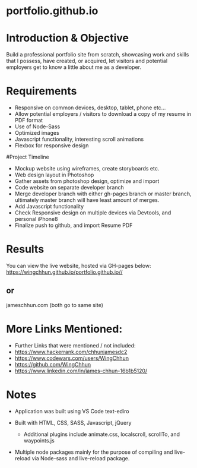 # portfolio.github.io

# Introduction & Objective

Build a professional portfolio site from scratch, showcasing work and skills that I possess, have created, or acquired, let visitors and potential employers get to know a little about me as a developer.

# Requirements

- Responsive on common devices, desktop, tablet, phone etc...
- Allow potential employers / visitors to download a copy of my resume in PDF format
- Use of Node-Sass
- Optimized images
- Javascript functionality, interesting scroll animations
- Flexbox for responsive design

#Project Timeline
 - Mockup website using wireframes, create storyboards etc.
 - Web design layout in Photoshop
 - Gather assets from photoshop design, optimize and import
 - Code website on separate developer branch
 - Merge developer branch with either gh-pages branch or master branch, ultimately master branch will have least amount of merges.
 - Add Javascript functionality
 - Check Responsive design on multiple devices via Devtools, and personal iPhone8
 - Finalize push to github, and import Resume PDF

# Results
You can view the live website, hosted via GH-pages below:
https://wingchhun.github.io/portfolio.github.io//

## or

jameschhun.com (both go to same site)

# More Links Mentioned:

 - Further Links that were mentioned / not included:
  - https://www.hackerrank.com/chhunjamesdc2
  - https://www.codewars.com/users/WingChhun
 - https://github.com/WingChhun
 - https://www.linkedin.com/in/james-chhun-16b1b5120/
# Notes
 - Application was built using VS Code text-ediro
 - Built with HTML, CSS, SASS, Javascript, jQuery
     - Additional plugins include animate.css, localscroll, scrollTo, and waypoints.js

 - Multiple node packages mainly for the purpose of compiling and live-reload via Node-sass and live-reload package.